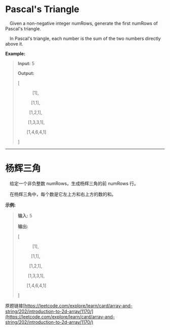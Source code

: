 
# Pascal's Triangle

&emsp;Given a non-negative integer numRows, generate the first numRows of Pascal's triangle.

&emsp;In Pascal's triangle, each number is the sum of the two numbers directly above it.

**Example:**

>**Input:** 5
>
>**Output:**
>
>[
>
>    &emsp;&emsp;&emsp; [1],
>
>    &emsp;&emsp;&emsp;[1,1],
>
>   &emsp; &emsp; [1,2,1],
>
>  &emsp;&emsp; [1,3,3,1],
>
>
> &emsp;&emsp;[1,4,6,4,1]
>
>]




-----------------------------

# 杨辉三角

&emsp;给定一个非负整数 numRows，生成杨辉三角的前 numRows 行。



&emsp;在杨辉三角中，每个数是它左上方和右上方的数的和。

**示例:**

>**输入:** 5
>
>**输出:**
>
>[
>
>    &emsp;&emsp;&emsp; [1],
>
>    &emsp;&emsp;&emsp;[1,1],
>
>   &emsp; &emsp; [1,2,1],
>
>  &emsp;&emsp; [1,3,3,1],
>
>
> &emsp;&emsp;[1,4,6,4,1]
>
>]


原题链接[https://leetcode.com/explore/learn/card/array-and-string/202/introduction-to-2d-array/1170/](https://leetcode.com/explore/learn/card/array-and-string/202/introduction-to-2d-array/1170/)